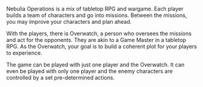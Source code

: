 Nebulia Operations is a mix of tabletop RPG and wargame. Each player builds a team of characters and go into missions. Between the missions, you may improve your characters and plan ahead.

With the players, there is Overwatch, a person who oversees the missions and act for the opponents. They are akin to a Game Master in a tabletop RPG. As the Overwatch, your goal is to build a coherent plot for your players to experience.

The game can be played with just one player and the Overwatch. It can even be played with only one player and the enemy characters are controlled by a set pre-determined actions.